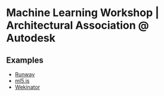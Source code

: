 # Machine Learning Workshop | Architectural Association @ Autodesk

## Examples

- [Runway](/runway)
- [ml5.js](/ml5)
- [Wekinator](/wekinator)